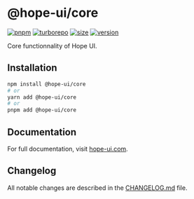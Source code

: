 # @hope-ui/core

[![pnpm](https://img.shields.io/badge/maintained%20with-pnpm-cc00ff.svg?style=for-the-badge&logo=pnpm)](https://pnpm.io/)
[![turborepo](https://img.shields.io/badge/built%20with-turborepo-cc00ff.svg?style=for-the-badge&logo=turborepo)](https://turborepo.org/)
[![size](https://img.shields.io/bundlephobia/minzip/@hope-ui/core?style=for-the-badge&label=size)](https://bundlephobia.com/package/@hope-ui/core)
[![version](https://img.shields.io/npm/v/@hope-ui/core?style=for-the-badge)](https://www.npmjs.com/package/@hope-ui/core)

Core functionnality of Hope UI.

## Installation

```bash
npm install @hope-ui/core
# or
yarn add @hope-ui/core
# or
pnpm add @hope-ui/core
```

## Documentation

For full documentation, visit [hope-ui.com](https://hope-ui.com/).

## Changelog

All notable changes are described in the [CHANGELOG.md](./CHANGELOG.md) file.
